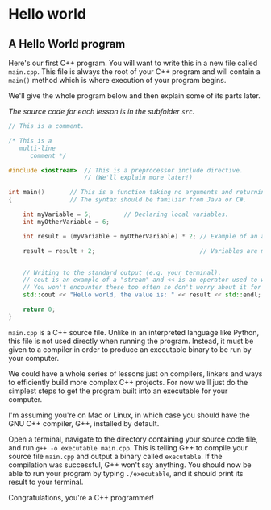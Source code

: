 # Hello world

## A Hello World program
Here's our first C++ program. You will want to write this in a new file called
`main.cpp`. This file is always the root of your C++ program and will contain 
a `main()` method which is where execution of your program begins.

We'll give the whole program below and then explain some of its parts later.

_The source code for each lesson is in the subfolder `src`._

``` C++
// This is a comment.

/* This is a
   multi-line
      comment */

#include <iostream>  // This is a preprocessor include directive.
                     // (We'll explain more later!)

int main()       // This is a function taking no arguments and returning an integer.
{                // The syntax should be familiar from Java or C#.

    int myVariable = 5;         // Declaring local variables.
    int myOtherVariable = 6;

    int result = (myVariable + myOtherVariable) * 2; // Example of an arithemtic expression.

    result = result + 2;                             // Variables are mutable by default :(


    // Writing to the standard output (e.g. your terminal).
    // cout is an example of a "stream" and << is an operator used to write to a stream.
    // You won't encounter these too often so don't worry about it for now.
    std::cout << "Hello world, the value is: " << result << std::endl;

    return 0;
}

```

`main.cpp` is a C++ source file. Unlike in an interpreted language like Python, 
this file is not used directly when running the program. Instead, it must be
given to a compiler in order to produce an executable binary to be run by your
computer.

We could have a whole series of lessons just on compilers, linkers and ways to
efficiently build more complex C++ projects. For now we'll just do the simplest
steps to get the program built into an executable for your computer.

I'm assuming you're on Mac or Linux, in which case you should have the GNU C++
compiler, G++, installed by default.

Open a terminal, navigate to the directory containing your source code file, and
run `g++ -o executable main.cpp`. This is telling G++ to compile your source file
`main.cpp` and output a binary called `executable`. If the compilation was 
successful, G++ won't say anything. You should now be able to run your program
by typing `./executable`, and it should print its result to your terminal.

Congratulations, you're a C++ programmer!